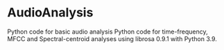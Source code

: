 # AudioAnalysis
Python code for basic audio analysis
Python code for time-frequency, MFCC and Spectral-centroid analyses using librosa 0.9.1 with Python 3.9.
